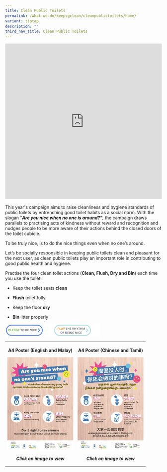 ```yaml
---
title: Clean Public Toilets
permalink: /what-we-do/keepsgclean/cleanpublictoilets/home/
variant: tiptap
description: ""
third_nav_title: Clean Public Toilets
---
```

<div class="iframe-wrapper">
<iframe height="500" width="100%" allowfullscreen="true" frameborder="0" src="https://www.youtube.com/embed/aGgerZobzms"></iframe>
</div>
<p>This year's campaign aims to raise cleanliness and hygiene standards of
public toilets by entrenching good toilet habits&nbsp;as a social norm.
With the slogan "<strong><em>Are you nice when no one is around?"</em></strong><em>, </em>the
campaign draws parallels to practising acts of kindness without reward
and recognition and nudges people to be more aware of their actions behind
the closed doors of the toilet cubicle.</p>
<p>To be truly nice, is to do the nice things even when no one’s around.</p>
<p>Let’s be socially responsible&nbsp;in keeping public toilets clean and
pleasant for the next user, as clean public toilets play an important role
in contributing to good public health and hygiene.</p>
<p>Practise the four clean toilet actions (<strong>Clean, Flush, Dry and Bin</strong>)
each time you use the toilet!</p>
<ul data-tight="true" class="tight">
<li>
<p>Keep the toilet seats <strong>clean</strong>
</p>
</li>
<li>
<p><strong>Flush</strong> toilet fully</p>
</li>
<li>
<p>Keep the floor <strong>dry</strong>
</p>
</li>
<li>
<p><strong>Bin</strong> litter properly&nbsp;</p>
</li>
</ul><a class="isomer-image-wrapper" href="https://go.gov.sg/letsbenice"><img style="width: 30%;" height="auto" width="100%" alt="Pledge Now" src="/images/Keep SG Clean/Clean Public Toilets/pledge_now.png"></a>
<a class="isomer-image-wrapper" href="https://go.gov.sg/letsbenice">
<img style="width: 30%;" height="auto" width="100%" alt="Play Now" src="/images/Keep SG Clean/Clean Public Toilets/play_now.png">
</a>
<table style="minWidth: 50px">
<colgroup>
<col>
<col>
</colgroup>
<tbody>
<tr>
<th rowspan="1" colspan="1">
<p>A4 Poster (English and Malay)</p><a class="isomer-image-wrapper" href="/files/Keep%20SG%20Clean/nea_cpt_a4_poster_fa_em_compressed.pdf"><img style="width: 100%;" height="auto" width="100%" alt="(Eng + Malay) NEA CPT_A4 Poster" src="/images/Keep SG Clean/Clean Public Toilets/eng_malay__nea_cpt_a4_poster_tmb_medium.jpg"></a>
<p><em>Click on image to view</em>
</p>
</th>
<th rowspan="1" colspan="1">
<p><strong>A4 Poster (Chinese and Tamil)</strong>
</p><a class="isomer-image-wrapper" href="/files/Keep%20SG%20Clean/nea_cpt_a4_poster_fa_ct_compressed.pdf"><img style="width: 100%" height="auto" width="100%" alt="(Chi + Tamil) NEA CPT_A4 Poster" src="/images/Keep SG Clean/Clean Public Toilets/chi_tamil__nea_cpt_a4_poster_tmb_medium.jpg"></a>
<p><em>Click on image to view</em>
</p>
</th>
</tr>
</tbody>
</table>
<p></p>